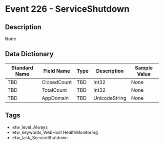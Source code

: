 # Event 226 - ServiceShutdown

## Description
None

## Data Dictionary
|Standard Name|Field Name|Type|Description|Sample Value|
|---|---|---|---|---|
|TBD|ClosedCount|TBD|Int32|None|None|
|TBD|TotalCount|TBD|Int32|None|None|
|TBD|AppDomain|TBD|UnicodeString|None|None|

## Tags
* etw_level_Always
* etw_keywords_WebHost HealthMonitoring
* etw_task_ServiceShutdown